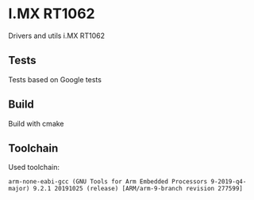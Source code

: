 # I.MX RT1062

Drivers and utils i.MX RT1062

## Tests

Tests based on Google tests

## Build

Build with cmake

## Toolchain

Used toolchain:

```
arm-none-eabi-gcc (GNU Tools for Arm Embedded Processors 9-2019-q4-major) 9.2.1 20191025 (release) [ARM/arm-9-branch revision 277599]
```
